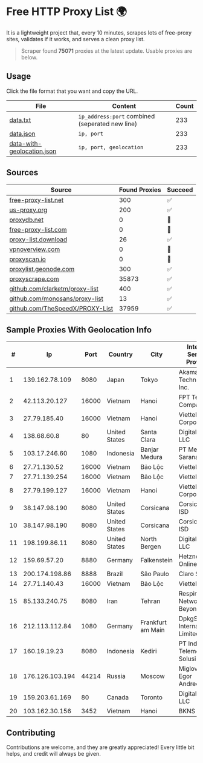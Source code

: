 
# Free HTTP Proxy List 🌍

It is a lightweight project that, every 10 minutes, scrapes lots of free-proxy sites, validates if it works, and serves a clean proxy list.


> Scraper found **75071** proxies at the latest update. Usable proxies are below.

## Usage

Click the file format that you want and copy the URL.


|File|Content|Count|
|----|-------|-----|
|[data.txt](https://raw.githubusercontent.com/themiralay/Proxy-List-World/master/data.txt)|`ip_address:port` combined (seperated new line)|233|
|[data.json](https://raw.githubusercontent.com/themiralay/Proxy-List-World/master/data.json)|`ip, port`|233|
|[data-with-geolocation.json](https://raw.githubusercontent.com/themiralay/Proxy-List-World/master/data-with-geolocation.json)|`ip, port, geolocation`|233|

## Sources

|Source|Found Proxies|Succeed|
|------|-------------|-------|
|[free-proxy-list.net](https://free-proxy-list.net)|300|✅|
|[us-proxy.org](https://www.us-proxy.org)|200|✅|
|[proxydb.net](http://proxydb.net)|0|🚫|
|[free-proxy-list.com](https://free-proxy-list.com/?page=&port=&type%5B%5D=http&type%5B%5D=https&up_time=0&search=Search)|0|🚫|
|[proxy-list.download](https://www.proxy-list.download/HTTP)|26|✅|
|[vpnoverview.com](https://vpnoverview.com/privacy/anonymous-browsing/free-proxy-servers)|0|🚫|
|[proxyscan.io](https://www.proxyscan.io)|0|🚫|
|[proxylist.geonode.com](https://proxylist.geonode.com/api/proxy-list?limit=300&page=1&sort_by=lastChecked&sort_type=desc&protocols=http,https)|300|✅|
|[proxyscrape.com](https://api.proxyscrape.com/v2/?request=displayproxies&protocol=http&timeout=10000&country=all&ssl=all&anonymity=all)|35873|✅|
|[github.com/clarketm/proxy-list](https://raw.githubusercontent.com/clarketm/proxy-list/master/proxy-list-raw.txt)|400|✅|
|[github.com/monosans/proxy-list](https://raw.githubusercontent.com/monosans/proxy-list/main/proxies/http.txt)|13|✅|
|[github.com/TheSpeedX/PROXY-List](https://raw.githubusercontent.com/TheSpeedX/PROXY-List/master/http.txt)|37959|✅|


## Sample Proxies With Geolocation Info

|#|Ip|Port|Country|City|Internet Service Provider|
|-|--|----|-------|----|-------------------------|
|1|139.162.78.109|8080|Japan|Tokyo|Akamai Technologies, Inc.|
|2|42.113.20.127|16000|Vietnam|Hanoi|FPT Telecom Company|
|3|27.79.185.40|16000|Vietnam|Hanoi|Viettel Corporation|
|4|138.68.60.8|80|United States|Santa Clara|DigitalOcean, LLC|
|5|103.17.246.60|1080|Indonesia|Banjar Medura|PT Media Sarana Data|
|6|27.71.130.52|16000|Vietnam|Bảo Lộc|Viettel Group|
|7|27.71.139.254|16000|Vietnam|Bảo Lộc|Viettel Group|
|8|27.79.199.127|16000|Vietnam|Hanoi|Viettel Corporation|
|9|38.147.98.190|8080|United States|Corsicana|Corsicana ISD|
|10|38.147.98.190|8080|United States|Corsicana|Corsicana ISD|
|11|198.199.86.11|8080|United States|North Bergen|DigitalOcean, LLC|
|12|159.69.57.20|8880|Germany|Falkenstein|Hetzner Online GmbH|
|13|200.174.198.86|8888|Brazil|São Paulo|Claro S.A|
|14|27.71.140.43|16000|Vietnam|Bảo Lộc|Viettel Group|
|15|85.133.240.75|8080|Iran|Tehran|Respina Networks & Beyond PJSC|
|16|212.113.112.84|1080|Germany|Frankfurt am Main|DpkgSoft International Limited|
|17|160.19.19.23|8080|Indonesia|Kediri|PT Indo Telemedia Solusi|
|18|176.126.103.194|44214|Russia|Moscow|Miglovets Egor Andreevich|
|19|159.203.61.169|80|Canada|Toronto|DigitalOcean, LLC|
|20|103.162.30.156|3452|Vietnam|Hanoi|BKNS|



## Contributing

Contributions are welcome, and they are greatly appreciated! Every
little bit helps, and credit will always be given.

